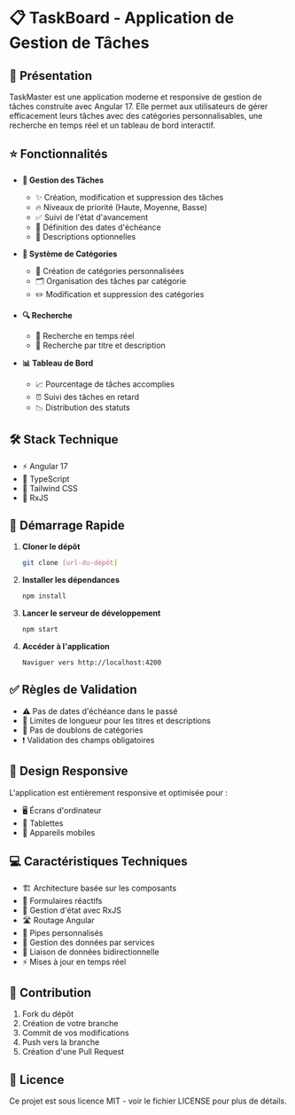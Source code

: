 # 📋 TaskBoard - Application de Gestion de Tâches

## 📝 Présentation

TaskMaster est une application moderne et responsive de gestion de tâches construite avec Angular 17. Elle permet aux utilisateurs de gérer efficacement leurs tâches avec des catégories personnalisables, une recherche en temps réel et un tableau de bord interactif.

## ⭐ Fonctionnalités

- **🎯 Gestion des Tâches**
  - ✨ Création, modification et suppression des tâches
  - 🔥 Niveaux de priorité (Haute, Moyenne, Basse)
  - ✅ Suivi de l'état d'avancement
  - 📅 Définition des dates d'échéance
  - 📝 Descriptions optionnelles

- **📁 Système de Catégories**
  - 📂 Création de catégories personnalisées
  - 🗂️ Organisation des tâches par catégorie
  - ✏️ Modification et suppression des catégories

- **🔍 Recherche**
  - 🔎 Recherche en temps réel
  - 📄 Recherche par titre et description

- **📊 Tableau de Bord**
  - 📈 Pourcentage de tâches accomplies
  - ⏰ Suivi des tâches en retard
  - 📉 Distribution des statuts

## 🛠️ Stack Technique

- ⚡ Angular 17
- 📘 TypeScript
- 🎨 Tailwind CSS
- 🔄 RxJS

## 🚀 Démarrage Rapide

1. **Cloner le dépôt**
   ```bash
   git clone [url-du-dépôt]
   ```

2. **Installer les dépendances**
   ```bash
   npm install
   ```

3. **Lancer le serveur de développement**
   ```bash
   npm start
   ```

4. **Accéder à l'application**
   ```
   Naviguer vers http://localhost:4200
   ```

## ✅ Règles de Validation

- ⚠️ Pas de dates d'échéance dans le passé
- 📏 Limites de longueur pour les titres et descriptions
- 🚫 Pas de doublons de catégories
- ❗ Validation des champs obligatoires

## 📱 Design Responsive

L'application est entièrement responsive et optimisée pour :
- 🖥️ Écrans d'ordinateur
- 📱 Tablettes
- 📱 Appareils mobiles

## 💻 Caractéristiques Techniques

- 🏗️ Architecture basée sur les composants
- 📝 Formulaires réactifs
- 🔄 Gestion d'état avec RxJS
- 🛣️ Routage Angular
- 🔧 Pipes personnalisés
- 🔌 Gestion des données par services
- 🔗 Liaison de données bidirectionnelle
- ⚡ Mises à jour en temps réel

## 🤝 Contribution

1. Fork du dépôt
2. Création de votre branche
3. Commit de vos modifications
4. Push vers la branche
5. Création d'une Pull Request

## 📄 Licence

Ce projet est sous licence MIT - voir le fichier LICENSE pour plus de détails.